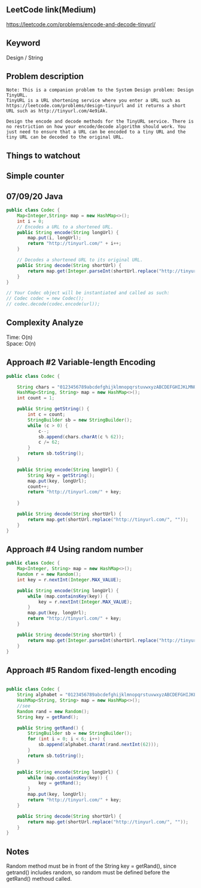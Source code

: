 ## LeetCode link(Medium)
https://leetcode.com/problems/encode-and-decode-tinyurl/

## Keyword
Design / String

## Problem description
```
Note: This is a companion problem to the System Design problem: Design TinyURL.
TinyURL is a URL shortening service where you enter a URL such as https://leetcode.com/problems/design-tinyurl and it returns a short URL such as http://tinyurl.com/4e9iAk.

Design the encode and decode methods for the TinyURL service. There is no restriction on how your encode/decode algorithm should work. You just need to ensure that a URL can be encoded to a tiny URL and the tiny URL can be decoded to the original URL.

```






## Things to watchout
## Simple counter
## 07/09/20 Java

```java
public class Codec {
    Map<Integer,String> map = new HashMap<>();
    int i = 0;
    // Encodes a URL to a shortened URL.
    public String encode(String longUrl) {
        map.put(i, longUrl);
        return "http://tinyurl.com/" + i++;
    }

    // Decodes a shortened URL to its original URL.
    public String decode(String shortUrl) {
        return map.get(Integer.parseInt(shortUrl.replace("http://tinyurl.com/", "")));
    }
}

// Your Codec object will be instantiated and called as such:
// Codec codec = new Codec();
// codec.decode(codec.encode(url));

```
## Complexity Analyze
Time: O(n)       \
Space: O(n)

## Approach #2 Variable-length Encoding
```Java
public class Codec {

    String chars = "0123456789abcdefghijklmnopqrstuvwxyzABCDEFGHIJKLMNOPQRSTUVWXYZ";
    HashMap<String, String> map = new HashMap<>();
    int count = 1;

    public String getString() {
        int c = count;
        StringBuilder sb = new StringBuilder();
        while (c > 0) {
            c--;
            sb.append(chars.charAt(c % 62));
            c /= 62;
        }
        return sb.toString();
    }

    public String encode(String longUrl) {
        String key = getString();
        map.put(key, longUrl);
        count++;
        return "http://tinyurl.com/" + key;
        
    }

    public String decode(String shortUrl) {
        return map.get(shortUrl.replace("http://tinyurl.com/", ""));
    }
}
```
## Approach #4 Using random number
```Java
public class Codec {
    Map<Integer, String> map = new HashMap<>();
    Random r = new Random();
    int key = r.nextInt(Integer.MAX_VALUE);

    public String encode(String longUrl) {
        while (map.containsKey(key)) {
            key = r.nextInt(Integer.MAX_VALUE);
        }
        map.put(key, longUrl);
        return "http://tinyurl.com/" + key;
    }

    public String decode(String shortUrl) {
        return map.get(Integer.parseInt(shortUrl.replace("http://tinyurl.com/", "")));
    }
}

```

## Approach #5 Random fixed-length encoding
```Java

public class Codec {
    String alphabet = "0123456789abcdefghijklmnopqrstuvwxyzABCDEFGHIJKLMNOPQRSTUVWXYZ";
    HashMap<String, String> map = new HashMap<>();
    //see
    Random rand = new Random();
    String key = getRand();

    public String getRand() {
        StringBuilder sb = new StringBuilder();
        for (int i = 0; i < 6; i++) {
            sb.append(alphabet.charAt(rand.nextInt(62)));
        }
        return sb.toString();
    }

    public String encode(String longUrl) {
        while (map.containsKey(key)) {
            key = getRand();
        }
        map.put(key, longUrl);
        return "http://tinyurl.com/" + key;
    }

    public String decode(String shortUrl) {
        return map.get(shortUrl.replace("http://tinyurl.com/", ""));
    }
}
```
## Notes
Random method must be in front of the String key = getRand(), since getrand() includes random, so random must be defined before the getRand() methoud called.